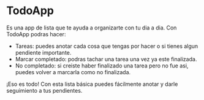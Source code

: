 # TodoApp
Es una app de lista que te ayuda a organizarte con tu dia a dia. Con TodoApp podras hacer:
- Tareas: puedes anotar cada cosa que tengas por hacer o si tienes algun pendiente importante.
- Marcar completado: podras tachar una tarea una vez ya este finalizada.
- No completado: si creiste haber finalizado una tarea pero no fue asi, puedes volver a marcarla como no finalizada.

 ¡Eso es todo! Con esta lista básica puedes fácilmente anotar y darle seguimiento a tus pendientes.
